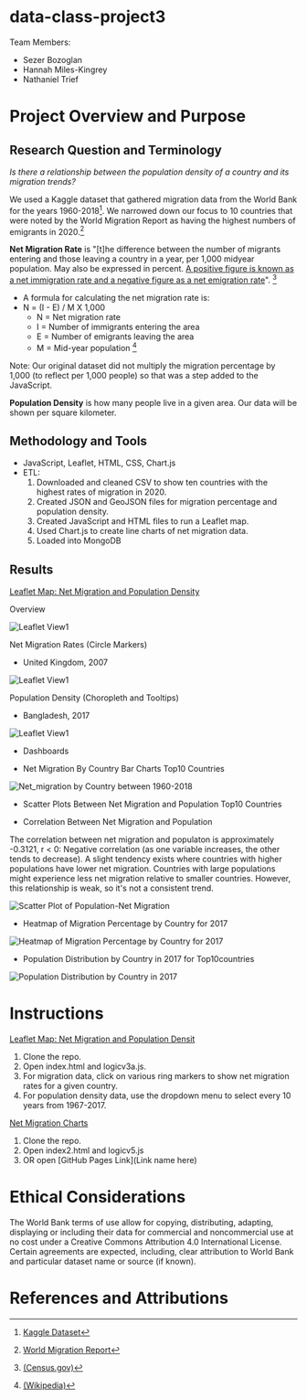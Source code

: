 # data-class-project3

Team Members:
- Sezer Bozoglan
- Hannah Miles-Kingrey
- Nathaniel Trief


# Project Overview and Purpose
## Research Question and Terminology

*Is there a relationship between the population density of a country and its migration trends?*

We used a Kaggle dataset that gathered migration data from the World Bank for the years 1960-2018[^1]. We narrowed down our focus to 10 countries that were noted by the World Migration Report as having the highest numbers of emigrants in 2020.[^2]

**Net Migration Rate** is "[t]he difference between the number of migrants entering and those leaving a country in a year, per 1,000 midyear population. May also be expressed in percent. <ins> A positive figure is known as a net immigration rate and a negative figure as a net emigration rate</ins>". [^3]

- A formula for calculating the net migration rate is:
- N = (I - E) / M X 1,000
  - N = Net migration rate
  - I = Number of immigrants entering the area
  - E = Number of emigrants leaving the area
  - M = Mid-year population [^4]
    
Note: Our original dataset did not multiply the migration percentage by 1,000 (to reflect per 1,000 people) so that was a step added to the JavaScript.

**Population Density** is how many people live in a given area. Our data will be shown per square kilometer.

## Methodology and Tools
- JavaScript, Leaflet, HTML, CSS, Chart.js
- ETL:
  1. Downloaded and cleaned CSV to show ten countries with the highest rates of migration in 2020.
  2. Created JSON and GeoJSON files for migration percentage and population density.
  3. Created JavaScript and HTML files to run a Leaflet map.
  4. Used Chart.js to create line charts of net migration data.
  5. Loaded into MongoDB

## Results
<ins> Leaflet Map: Net Migration and Population Density </ins>

Overview

![Leaflet View1](Images/Leaflet_Map1.png)

Net Migration Rates (Circle Markers)
- United Kingdom, 2007

![Leaflet View1](Images/Leaflet_Map2.png)

Population Density (Choropleth and Tooltips)
- Bangladesh, 2017

![Leaflet View1](Images/Leaflet_Map3.png)

- Dashboards

- Net Migration By Country Bar Charts
Top10 Countries 

 ![Net_migration by Country between 1960-2018](/Resources/Images/net_migration_by_country_bar_charts.png)

- Scatter Plots Between Net Migration and Population 
Top10 Countries 

- Correlation Between Net Migration and Population 

The correlation between net migration and populaton is approximately -0.3121, r < 0: Negative correlation (as one variable increases, the other tends to decrease).
A slight tendency exists where countries with higher populations have lower net migration. Countries with large populations might experience less net migration relative to smaller countries. However, this relationship is weak, so it's not a consistent trend.

![Scatter Plot of Population-Net Migration](/Resources/Images/net_migration_population_scatter_plot_line_equation.png)

-  Heatmap of Migration Percentage by Country for 2017

![Heatmap of Migration Percentage by Country for 2017](/Resources/Images/Heatmap_of_Migration_Percentage_by_Country_for_2017.png)

- Population Distribution by Country in 2017 for Top10countries 

![Population Distribution by Country in 2017](/Resources/Images/Population_Distribution_by_Country_in_2017.png) 




# Instructions 
<ins> Leaflet Map: Net Migration and Population Densit </ins>
1. Clone the repo.
2. Open index.html and logicv3a.js.
3. For migration data, click on various ring markers to show net migration rates for a given country.
4. For population density data, use the dropdown menu to select every 10 years from 1967-2017.

<ins> Net Migration Charts </ins>
1. Clone the repo.
2. Open index2.html and logicv5.js
3. OR open [GitHub Pages Link](Link name here)

# Ethical Considerations
The World Bank terms of use allow for copying, distributing, adapting, displaying or including their data for commercial and noncommercial use at no cost under a Creative Commons Attribution 4.0 International License. Certain agreements are expected, including, clear attribution to World Bank and particular dataset name or source (if known).

# References and Attributions
[^1]: [Kaggle Dataset](https://www.kaggle.com/datasets/eliasdabbas/migration-data-worldbank-1960-2018)
[^2]: [World Migration Report](https://worldmigrationreport.iom.int/what-we-do/world-migration-report-2024-chapter-4/who-migrates-internationally-and-where-do-they-go-international-migration-globally-between-1995-2020)
[^3]: [(Census.gov)](https://www.census.gov/glossary/?term=Net+migration+rate)
[^4]: [(Wikipedia)](https://en.wikipedia.org/wiki/Net_migration_rate#:~:text=The%20net%20migration%20rate%20is,positive%20net%20migration%20rate%20occurs.)
